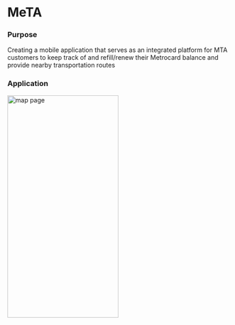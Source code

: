 # MeTA

### Purpose
Creating a mobile application that serves as an integrated platform for MTA customers to keep track of and refill/renew their Metrocard balance and provide nearby transportation routes

### Application
<img width="250" height="500" alt="map page" src="https://user-images.githubusercontent.com/34731628/80267879-5db83080-8671-11ea-9568-10ae5277676e.png">
